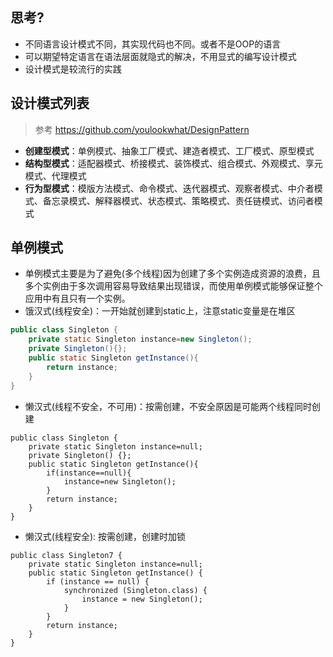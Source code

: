 ## 思考?
+ 不同语言设计模式不同，其实现代码也不同。或者不是OOP的语言
+ 可以期望特定语言在语法层面就隐式的解决，不用显式的编写设计模式
+ 设计模式是较流行的实践

## 设计模式列表
> 参考 https://github.com/youlookwhat/DesignPattern
+ **创建型模式**：单例模式、抽象工厂模式、建造者模式、工厂模式、原型模式
+ **结构型模式**：适配器模式、桥接模式、装饰模式、组合模式、外观模式、享元模式、代理模式
+ **行为型模式**：模版方法模式、命令模式、迭代器模式、观察者模式、中介者模式、备忘录模式、解释器模式、状态模式、策略模式、责任链模式、访问者模式

## 单例模式
+ 单例模式主要是为了避免(多个线程)因为创建了多个实例造成资源的浪费，且多个实例由于多次调用容易导致结果出现错误，而使用单例模式能够保证整个应用中有且只有一个实例。
+ 饿汉式(线程安全)：一开始就创建到static上，注意static变量是在堆区
``` java
public class Singleton {
	private static Singleton instance=new Singleton();
	private Singleton(){};
	public static Singleton getInstance(){
		return instance;
	}
}
```
+ 懒汉式(线程不安全，不可用)：按需创建，不安全原因是可能两个线程同时创建
```
public class Singleton {
	private static Singleton instance=null;
	private Singleton() {};
	public static Singleton getInstance(){
		if(instance==null){ 
			instance=new Singleton();
		}
		return instance;
	}
}
```
+ 懒汉式(线程安全): 按需创建，创建时加锁
```
public class Singleton7 {
	private static Singleton instance=null;
	public static Singleton getInstance() {
		if (instance == null) {
			synchronized (Singleton.class) {
				instance = new Singleton();
			}
		}
		return instance;
	}
}
```
